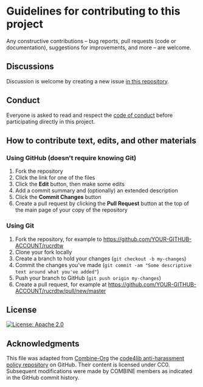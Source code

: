 # Guidelines for contributing to this project

Any constructive contributions &ndash; bug reports, pull requests (code or documentation), suggestions for improvements, and more &ndash; are welcome.

## Discussions

Discussion is welcome by creating a new issue [in this repository](https://github.com/pboesu/rucrdtw/issues).

## Conduct

Everyone is asked to read and respect the [code of conduct](https://github.com/pboesu/rucrdtw/blob/master/CODE_OF_CONDUCT.md) before participating directly in this project.

## How to contribute text, edits, and other materials

### Using GitHub (doesn't require knowing Git)

1. Fork the repository
1. Click the link for one of the files
1. Click the **Edit** button, then make some edits
1. Add a commit summary and (optionally) an extended description
1. Click the **Commit Changes** button
1. Create a pull request by clicking the **Pull Request** button at the top of the main page of your copy of the repository

### Using Git

1. Fork the repository, for example to https://github.com/YOUR-GITHUB-ACCOUNT/rucrdtw
1. Clone your fork locally
1. Create a branch to hold your changes (`git checkout -b my-changes`)
1. Commit the changes you've made (`git commit -am "Some descriptive text around what you've added"`)
1. Push your branch to GitHub (`git push origin my-changes`)
1. Create a pull request, for example at https://github.com/YOUR-GITHUB-ACCOUNT/rucrdtw/pull/new/master

## License

[![License: Apache 2.0](https://img.shields.io/github/license/pboesu/moultmcmc)](https://github.com/pboesu/moultmcmc/blob/master/LICENSE.md)

## Acknowledgments

This file was adapted from [Combine-Org](https://raw.githubusercontent.com/combine-org/Community-guidelines/master/CONTRIBUTING.md) the [code4lib anti-harassment policy repository](https://github.com/code4lib/code-of-conduct) on GitHub.  Their content is licensed under CC0.  Subsequent modifications were made by COMBINE members as indicated in the GitHub commit history.

